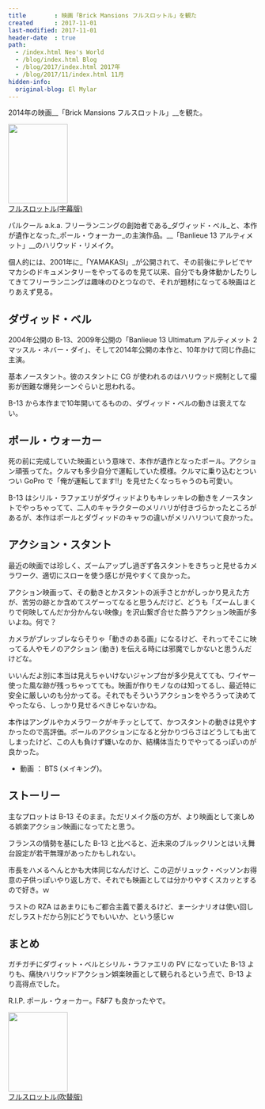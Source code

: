 ```yaml
---
title        : 映画「Brick Mansions フルスロットル」を観た
created      : 2017-11-01
last-modified: 2017-11-01
header-date  : true
path:
  - /index.html Neo's World
  - /blog/index.html Blog
  - /blog/2017/index.html 2017年
  - /blog/2017/11/index.html 11月
hidden-info:
  original-blog: El Mylar
---
```


2014年の映画__「Brick Mansions フルスロットル」__を観た。

<div class="ad-amazon">
  <div class="ad-amazon-image">
    <a href="https://www.amazon.co.jp/dp/B00R3LJIWA?tag=neos21-22&amp;linkCode=osi&amp;th=1&amp;psc=1">
      <img src="https://m.media-amazon.com/images/I/51Kd10ziYUL._SL160_.jpg" width="120" height="160">
    </a>
  </div>
  <div class="ad-amazon-info">
    <div class="ad-amazon-title">
      <a href="https://www.amazon.co.jp/dp/B00R3LJIWA?tag=neos21-22&amp;linkCode=osi&amp;th=1&amp;psc=1">フルスロットル(字幕版)</a>
    </div>
  </div>
</div>

パルクール a.k.a. フリーランニングの創始者である_ダヴィッド・ベル_と、本作が遺作となった_ポール・ウォーカー_の主演作品。__「Banlieue 13 アルティメット」__のハリウッド・リメイク。

個人的には、2001年に_「YAMAKASI」_が公開されて、その前後にテレビでヤマカシのドキュメンタリーをやってるのを見て以来、自分でも身体動かしたりしてきてフリーランニングは趣味のひとつなので、それが題材になってる映画はとりあえず見る。

## ダヴィッド・ベル

2004年公開の B-13、2009年公開の「Banlieue 13 Ultimatum アルティメット 2 マッスル・ネバー・ダイ」、そして2014年公開の本作と、10年かけて同じ作品に主演。

基本ノースタント。彼のスタントに CG が使われるのはハリウッド規制として撮影が困難な爆発シーンぐらいと思われる。

B-13 から本作まで10年開いてるものの、ダヴィッド・ベルの動きは衰えてない。

## ポール・ウォーカー

死の前に完成していた映画という意味で、本作が遺作となったポール。アクション頑張ってた。クルマも多少自分で運転していた模様。クルマに乗り込むとついつい GoPro で「俺が運転してます!!」を見せたくなっちゃうのも可愛い。

B-13 はシリル・ラファエリがダヴィッドよりもキレッキレの動きをノースタントでやっちゃってて、二人のキャラクターのメリハリが付きづらかったところがあるが、本作はポールとダヴィッドのキャラの違いがメリハリついて良かった。

## アクション・スタント

最近の映画では珍しく、ズームアップし過ぎず各スタントをきちっと見せるカメラワーク、適切にスローを使う感じが見やすくて良かった。

アクション映画って、その動きとかスタントの派手さとかがしっかり見えた方が、苦労の跡とか含めてスゲーってなると思うんだけど、どうも「ズームしまくりで何映してんだか分かんない映像」を沢山繋ぎ合せた酔うアクション映画が多いよね。何で？

カメラがブレッブレならそりゃ「動きのある画」になるけど、それってそこに映ってる人やモノのアクション (動き) を伝える時には邪魔でしかないと思うんだけどな。

いいんだよ別に本当は見えちゃいけないジャンプ台が多少見えてても、ワイヤー使った風な跡が残っちゃってても。映画が作りモノなのは知ってるし、最近特に安全に厳しいのも分かってる。それでもそういうアクションをやろうって決めてやったなら、しっかり見せるべきじゃないかね。

本作はアングルやカメラワークがキチッとしてて、かつスタントの動きは見やすかったので高評価。ポールのアクションになると分かりづらさはどうしても出てしまったけど、この人も負けず嫌いなのか、結構体当たりでやってるっぽいのが良かった。

- 動画 ： BTS (メイキング)。

## ストーリー

主なプロットは B-13 そのまま。ただリメイク版の方が、より映画として楽しめる娯楽アクション映画になってたと思う。

フランスの情勢を基にした B-13 と比べると、近未来のブルックリンとはいえ舞台設定が若干無理があったかもしれない。

市長をハメるへんとかも大体同じなんだけど、この辺がリュック・ベッソンお得意の子供っぽいやり返し方で、それでも映画としては分かりやすくスカッとするので好き。ｗ

ラストの RZA はあまりにもご都合主義で萎えるけど、まーシナリオは使い回しだしラストだから別にどうでもいいか、という感じｗ

## まとめ

ガチガチにダヴィット・ベルとシリル・ラファエリの PV になっていた B-13 よりも、痛快ハリウッドアクション娯楽映画として観られるという点で、B-13 より高得点でした。

R.I.P. ポール・ウォーカー。F&F7 も良かったやで。

<div class="ad-amazon">
  <div class="ad-amazon-image">
    <a href="https://www.amazon.co.jp/dp/B00R3LJE9W?tag=neos21-22&amp;linkCode=osi&amp;th=1&amp;psc=1">
      <img src="https://m.media-amazon.com/images/I/51IXaEpGR4L._SL160_.jpg" width="120" height="160">
    </a>
  </div>
  <div class="ad-amazon-info">
    <div class="ad-amazon-title">
      <a href="https://www.amazon.co.jp/dp/B00R3LJE9W?tag=neos21-22&amp;linkCode=osi&amp;th=1&amp;psc=1">フルスロットル(吹替版)</a>
    </div>
  </div>
</div>
